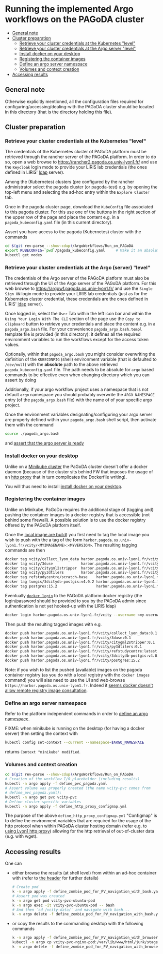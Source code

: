 # Running the implemented Argo workflows on the PAGoDA cluster

<!-- TOC depthfrom:2 orderedlist:false depthto:4 -->

- [General note](#general-note)
- [Cluster preparation](#cluster-preparation)
  - [Retrieve your cluster credentials at the Kubernetes "level"](#retrieve-your-cluster-credentials-at-the-kubernetes-level)
  - [Retrieve your cluster credentials at the Argo server "level"](#retrieve-your-cluster-credentials-at-the-argo-server-level)
  - [Install docker on your desktop](#install-docker-on-your-desktop)
  - [Registering the container images](#registering-the-container-images)
  - [Define an argo server namespace](#define-an-argo-server-namespace)
  - [Volumes and context creation](#volumes-and-context-creation)
- [Accessing results](#accessing-results)

<!-- /TOC -->

## General note

Otherwise explicitly mentioned, all the configuration files required for
configuring/accessing/dealing-with the PAGoDA cluster should be located in this
directory (that is the directory holding this file).

## Cluster preparation

### Retrieve your cluster credentials at the Kubernetes "level"

The credentials of the Kubernetes cluster of PAGoDA platform must be retrieved
through the rancher server of the PAGoDA platform.
In order to do so, open a web browse to
<https://rancher2.pagoda.os.univ-lyon1.fr/>
and use the `Keycloak` login mode to provide your LIRIS lab credentials (the
ones defined in LIRIS'
[ldap](https://en.wikipedia.org/wiki/Lightweight_Directory_Access_Protocol)
server).

Among the (Kubernetes) clusters (pre configured by the rancher administrator
select the pagoda cluster (or pagoda-test) e.g. by opening the top-left
menu and selecting the ad-hoc entry within the `Explore Cluster` tab.

Once in the pagoda cluster page, download the `KubeConfig` file associated
to this pagoda cluster. For this use one of the buttons in the right section
of the upper row of the page and place the content e.g. in a
`pagoda_kubeconfig.yaml` file (in this current directory).

Assert you have access to the pagoda (Kubernetes) cluster with the commands

```bash
cd $(git rev-parse --show-cdup)/ArgoWorkflows/Run_on_PAGoDA
export KUBECONFIG=`pwd`/pagoda_kubeconfig.yaml     # Make it an absolute path
kubectl get nodes
```

### Retrieve your cluster credentials at the Argo (server) "level"

The credentials of the Argo server of the PAGoDA platform must also be retrieved
through the UI of the Argo server of the PAGoDA platform.
For this web browse to <https://argowf.pagoda.os.univ-lyon1.fr/> and use
the `Single Sign ON` login mode to provide your LIRIS lab credentials (just as
for the Kubernetes cluster credential, these credentials are the ones defined
in LIRIS'
[ldap](https://en.wikipedia.org/wiki/Lightweight_Directory_Access_Protocol)
server).

Once logged in, select the `User` Tab within the left icon bar and within the
`Using Your Login With The CLI` section of the page use the `Copy to clipboard`
button to retrieve your credentials and place the content e.g. in a
`pagoda_argo.bash` file.
For your convenience `pagoda_argo.bash.templ` template file is provided (in this
directory): it defines all the required environment variables to run the
workflows except for the access token values.

Optionally, within that `pagoda_argo.bash` you might consider overwriting the
definition of the `KUBECONFIG` (shell) environment variable (that is defaulted
to `/dev/null`) with the **absolute** path to the above retrieved
`pagoda_kubeconfig.yaml` file. The path needs to be absolute for `argo` based
commands to be effective even when changing directory which you can assert by
doing

Additionally, if your argo workflow project uses a namespace that is not default
`argo` namespace you should probably overwrite the `ARGO_NAMESPACE` entry
(of the `pagoda_argo.bash` file) with the name of of your specific argo project.

Once the environment variables designating/configuring your argo server are
properly defined within your `pagoda_argo.bash` shell script, then activate them
with the command

```bash
source ./pagoda_argo.bash
```

and [assert that the argo server is ready](../With_CLI_Generic/Readme.md#asserting-argo-server-is-ready)


### Install docker on your desktop

Unlike on a [Minikube cluster](../On_Minikube_cluster/Readme.md#expose-built-in-docker-command)
the PaGoDA cluster doesn't offer a docker daemon (because of the cluster sits
behind FW that imposes the usage of an
[http proxy](https://en.wikipedia.org/wiki/Proxy_server) that in turn
complicates the Dockerfile writing).

You will thus need to install [install docker on your desktop](../With_CLI_Generic/Readme.md#installing-docker-on-your-desktop).

### Registering the container images
Unlike on Minikube, PaGoDa requires the additional stage of (tagging and) 
pushing the container images to a docker registry that is accessible (not 
behind some firewall). A possible solution is to use the docker registry 
offered by the PAGoDA platform itself.

Once the [local image are build](../With_CLI_Generic/Readme.md#build-the-required-containers))
you first need to tag the local image you wish to push with the a tag of the 
form `harbor.pagoda.os.univ-lyon1.fr/vcity/<MYIMAGENAME>:<MYVERSION>`.
The resulting tagging commands are then

```bash
docker tag vcity/collect_lyon_data harbor.pagoda.os.univ-lyon1.fr/vcity/collect_lyon_data:0.1
docker tag vcity/3duse             harbor.pagoda.os.univ-lyon1.fr/vcity/3duse:0.1
docker tag vcity/citygml2stripper  harbor.pagoda.os.univ-lyon1.fr/vcity/citygml2stripper:0.1
docker tag vcity/py3dtilers        harbor.pagoda.os.univ-lyon1.fr/vcity/py3dtilers:0.1
docker tag refstudycentre/scratch-base    harbor.pagoda.os.univ-lyon1.fr/vcity/refstudycentre:latest
docker tag tumgis/3dcitydb-postgis:v4.0.2 harbor.pagoda.os.univ-lyon1.fr/vcity/3dcitydb-postgis:v4.0.2
docker tag postgres:15.2                  harbor.pagoda.os.univ-lyon1.fr/vcity/postgres:15.2
```

Eventually
[`docker login`](https://docs.docker.com/engine/reference/commandline/login/)
to the PAGoDA platform docker registry (the login/password should be provided
to you by the PAGoDA admin since authentication is not yet hooked-up with the
LIRIS ldap)

```bash
docker login harbor.pagoda.os.univ-lyon1.fr/vcity --username <my-username>
```

Then push the resulting tagged images with e.g.

```bash
docker push harbor.pagoda.os.univ-lyon1.fr/vcity/collect_lyon_data:0.1
docker push harbor.pagoda.os.univ-lyon1.fr/vcity/3duse:0.1
docker push harbor.pagoda.os.univ-lyon1.fr/vcity/citygml2stripper:0.1
docker push harbor.pagoda.os.univ-lyon1.fr/vcity/py3dtilers:0.1
docker push harbor.pagoda.os.univ-lyon1.fr/vcity/refstudycentre:latest
docker push harbor.pagoda.os.univ-lyon1.fr/vcity/3dcitydb-postgis:v4.0.2
docker push harbor.pagoda.os.univ-lyon1.fr/vcity/postgres:15.2 
```

Note: if you wish to list the pushed (available) images on the pagoda container
registry (as you do with a local registry with the `docker images` command) you 
will alas need to use the UI and web-browse
`https://harbor.pagoda.os.univ-lyon1.fr`. Indeed it 
[seems docker doesn't allow remote registry image consultation](https://stackoverflow.com/questions/28320134/how-can-i-list-all-tags-for-a-docker-image-on-a-remote-registry).



### Define an argo server namespace

Refer to the platform independent commands in order to
[define an argo namespace](../With_CLI_Generic/Readme.md#defining-an-argo-server-namespace).

FIXME: when minikube is running on the desktop (for having a docker server) then
setting the context with

```bash
kubectl config set-context --current --namespace=$ARGO_NAMESPACE
```

returns
`Context "minikube" modified`.

### Volumes and context creation

```bash
cd $(git rev-parse --show-cdup)/ArgoWorkflows/Run_on_PAGoDA
# Creation of the workflow I/O placeholder (including results)
kubectl -n argo apply -f define_pvc_pagoda.yaml
# Assert volume was properly created (the name vcity-pvc comes from
# define_pvc_pagoda.yaml):
kubectl -n argo get pvc vcity-pvc
# Define cluster specific variables
kubectl -n argo apply -f define_http_proxy_configmap.yml
```

The purpose of the above `define_http_proxy_configmap.yml` "Configmap" is to
define the environment variables that are required for the usage of the http
protocol when within PAGoDA cluster hosting domain (refer e.g. to
[using Lyon1 http proxy](https://perso.liris.cnrs.fr/emmanuel.coquery/mydocs/docs/ucbl/proxy/))
allowing for the http retrieval of out-of-cluster data (e.g. with wget).

## Accessing results

One can

- either browse the results (at shell level) from within an ad-hoc container 
  with (refer to [the header](define_zombie_pod_for_PV_navigation_with_bash.yaml)
  for further details)

  ```bash
  # Create pod
  k -n argo apply -f define_zombie_pod_for_PV_navigation_with_bash.yaml
  # Assert pod was created
  k -n argo get pod vcity-pvc-ubuntu-pod
  k -n argo exec -it vcity-pvc-ubuntu-pod -- bash
  # And then `cd /vcity-data/` and navigate with bash...
  k -n argo delete -f define_zombie_pod_for_PV_navigation_with_bash.yaml
  ```

- or copy the results to the commanding desktop with the following commands

  ```bash
  k -n argo apply -f define_zombie_pod_for_PV_navigation_with_browser.yaml
  kubectl -n argo cp vcity-pvc-nginx-pod:/var/lib/www/html/junk/stage_1/2012/LYON_8EME_2012 junk
  k -n argo delete -f define_zombie_pod_for_PV_navigation_with_browser.yaml
  ```
